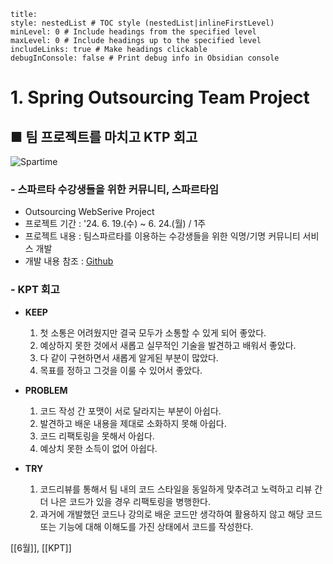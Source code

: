 ```table-of-contents
title: 
style: nestedList # TOC style (nestedList|inlineFirstLevel)
minLevel: 0 # Include headings from the specified level
maxLevel: 0 # Include headings up to the specified level
includeLinks: true # Make headings clickable
debugInConsole: false # Print debug info in Obsidian console
```

# 1. Spring Outsourcing Team Project
## ■ 팀 프로젝트를 마치고 KTP 회고

![Spartime](https://github.com/Spartime/Spartime/assets/154594004/4c8d2413-9bc7-4273-bfa2-e9077fb54b37)
### - 스파르타 수강생들을 위한 커뮤니티, 스파르타임
- Outsourcing WebSerive Project
- 프로젝트 기간 : '24. 6. 19.(수) ~ 6. 24.(월) / 1주
- 프로젝트 내용 : 팀스파르타를 이용하는 수강생들을 위한 익명/기명 커뮤니티 서비스 개발
- 개발 내용 참조 : [Github](https://github.com/Spartime/Spartime)

### - KPT 회고
- **KEEP**
	1. 첫 소통은 어려웠지만 결국 모두가 소통할 수 있게 되어 좋았다.
	2. 예상하지 못한 것에서 새롭고 실무적인 기술을 발견하고 배워서 좋았다.
	3. 다 같이 구현하면서 새롭게 알게된 부분이 많았다.
	4. 목표를 정하고 그것을 이룰 수 있어서 좋았다.
	   
- **PROBLEM**
     1. 코드 작성 간 포맷이 서로 달라지는 부분이 아쉽다.
     2. 발견하고 배운 내용을 제대로 소화하지 못해 아쉽다.
     3. 코드 리팩토링을 못해서 아쉽다.
     4. 예상치 못한 소득이 없어 아쉽다.
	     
- **TRY**
    1. 코드리뷰를 통해서 팀 내의 코드 스타일을 동일하게 맞추려고 노력하고 리뷰 간 더 나은 코드가 있을 경우 리팩토링을 병행한다.
    2. 과거에 개발했던 코드나 강의로 배운 코드만 생각하여 활용하지 않고 해당 코드 또는 기능에 대해 이해도를 가진 상태에서 코드를 작성한다.




[[6월]], [[KPT]]
